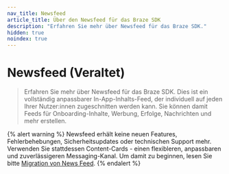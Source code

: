 ```yaml
---
nav_title: Newsfeed
article_title: Über den Newsfeed für das Braze SDK
description: "Erfahren Sie mehr über Newsfeed für das Braze SDK."
hidden: true
noindex: true
---
```


# Newsfeed (Veraltet)

> Erfahren Sie mehr über Newsfeed für das Braze SDK. Dies ist ein vollständig anpassbarer In-App-Inhalts-Feed, der individuell auf jeden Ihrer Nutzer:innen zugeschnitten werden kann. Sie können damit Feeds für Onboarding-Inhalte, Werbung, Erfolge, Nachrichten und mehr erstellen.

{% alert warning %}
Newsfeed erhält keine neuen Features, Fehlerbehebungen, Sicherheitsupdates oder technischen Support mehr. Verwenden Sie stattdessen Content-Cards - einen flexibleren, anpassbaren und zuverlässigeren Messaging-Kanal. Um damit zu beginnen, lesen Sie bitte [Migration von News Feed]({{site.baseurl}}/user_guide/message_building_by_channel/content_cards/migrating_from_news_feed/).
{% endalert %}
